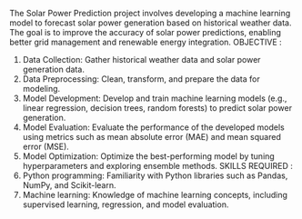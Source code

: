 The Solar Power Prediction project involves developing a machine learning model to forecast solar power generation based on historical weather data.
The goal is to improve the accuracy of solar power predictions, enabling better grid management and renewable energy integration.
OBJECTIVE :
1. Data Collection: Gather historical weather data and solar power generation data.
2. Data Preprocessing: Clean, transform, and prepare the data for modeling.
3. Model Development: Develop and train machine learning models (e.g., linear regression, decision trees, random forests) to predict solar power generation.
4. Model Evaluation: Evaluate the performance of the developed models using metrics such as mean absolute error (MAE) and mean squared error (MSE).
5. Model Optimization: Optimize the best-performing model by tuning hyperparameters and exploring ensemble methods.
SKILLS REQUIRED :
1. Python programming: Familiarity with Python libraries such as Pandas, NumPy, and Scikit-learn.
2. Machine learning: Knowledge of machine learning concepts, including supervised learning, regression, and model evaluation.
